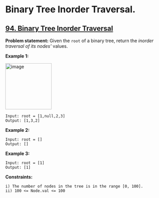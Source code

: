 # Binary Tree Inorder Traversal.

## [94. Binary Tree Inorder Traversal](https://leetcode.com/problems/binary-tree-inorder-traversal/)

**Problem statement:**
Given the `root` of a binary tree, return the _inorder traversal of its nodes'_ values.

**Example 1:**

<img width="144" alt="image" src="https://user-images.githubusercontent.com/20440403/174523798-f0681754-0080-4ea3-9523-cf0d830df8b2.png">

```
Input: root = [1,null,2,3]
Output: [1,3,2]
```

**Example 2:**

```
Input: root = []
Output: []
```

**Example 3:**

```
Input: root = [1]
Output: [1]
```

**Constraints:**

```
i) The number of nodes in the tree is in the range [0, 100].
ii) 100 <= Node.val <= 100
```